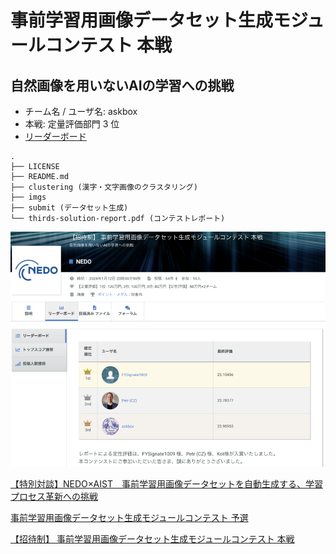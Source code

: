 # 事前学習用画像データセット生成モジュールコンテスト 本戦
## 自然画像を用いないAIの学習への挑戦

- チーム名 / ユーザ名: askbox
- 本戦: 定量評価部門 3 位
- [リーダーボード](https://signate.jp/competitions/1073/leaderboard)

```
.
├── LICENSE
├── README.md
├── clustering (漢字・文字画像のクラスタリング)
├── imgs
├── submit (データセット生成)
└── thirds-solution-report.pdf (コンテストレポート)
```

[![リーダーボード](./imgs/leaderboard.png)](https://signate.jp/competitions/1073/leaderboard)

[【特別対談】NEDO×AIST　事前学習用画像データセットを自動生成する、学習プロセス革新への挑戦](https://signate.jp/articles/features-dataset-20230825)

[事前学習用画像データセット生成モジュールコンテスト 予選](https://signate.jp/competitions/1071)

[【招待制】 事前学習用画像データセット生成モジュールコンテスト 本戦](https://signate.jp/competitions/1073)


